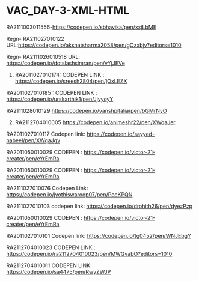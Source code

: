 # VAC_DAY-3-XML-HTML

RA2111003011556-https://codepen.io/sbhavika/pen/xxjLbME


Regn- RA211027010122
URL:https://codepen.io/akshatsharma2058/pen/gOzxbjv?editors=1010

Regn- RA2111026010518
URL: https://codepen.io/dotslashsimran/pen/vYjJEVe


1) RA2011027010174:
    CODEPEN LINK : https://codepen.io/sreesh2804/pen/jOxLEZX


RA2011027010185 : CODEPEN LINK : https://codepen.io/urskarthik1/pen/JjvyoyY


RA2111028010129
https://codepen.io/vanshpitalia/pen/bGMrNyO


2) RA2112704010005
   https://codepen.io/animeshr22/pen/XWqaJer

RA2011027010117
Codepen link: https://codepen.io/sayyed-nabeel/pen/XWqaJgv




RA2011050010029
CODEPEN : https://codepen.io/victor-21-creater/pen/eYrEmRa


RA2011050010029
CODEPEN : https://codepen.io/victor-21-creater/pen/eYrEmRa



RA2111027010076
Codepen Link: https://codepen.io/jyothiswaroop07/pen/PoeKPQN

RA2111027010103
codepen link: https://codepen.io/drohith26/pen/dyezPzp


RA2011050010029
CODEPEN : https://codepen.io/victor-21-creater/pen/eYrEmRa




RA2011027010101
Codepen link: https://codepen.io/tg0452/pen/WNJEbgY


RA2112704010023
CODEPEN LINK : https://codepen.io/ra2112704010023/pen/MWGvabO?editors=1010


RA2112704010011
CODEPEN LINK: https://codepen.io/sa4475/pen/RwyZWJP


